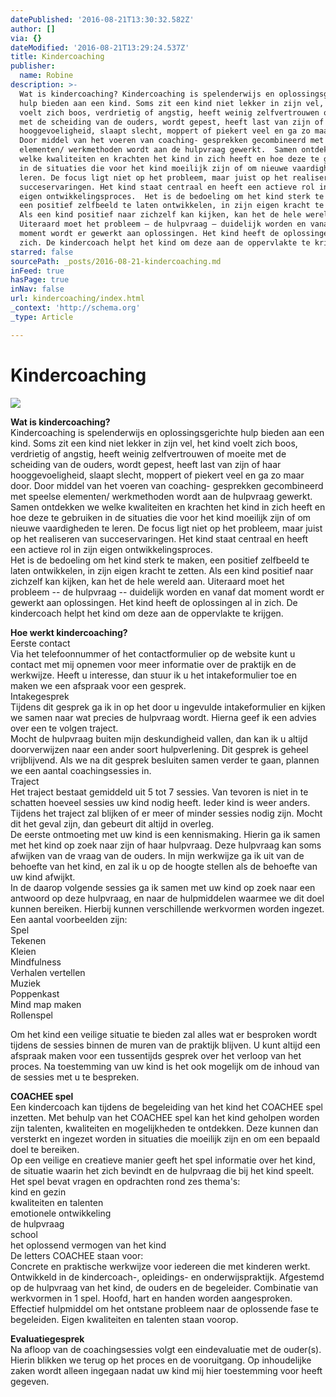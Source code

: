 ```yaml
---
datePublished: '2016-08-21T13:30:32.582Z'
author: []
via: {}
dateModified: '2016-08-21T13:29:24.537Z'
title: Kindercoaching
publisher:
  name: Robine
description: >-
  Wat is kindercoaching? Kindercoaching is spelenderwijs en oplossingsgerichte
  hulp bieden aan een kind. Soms zit een kind niet lekker in zijn vel, het kind
  voelt zich boos, verdrietig of angstig, heeft weinig zelfvertrouwen of moeite
  met de scheiding van de ouders, wordt gepest, heeft last van zijn of haar
  hooggevoeligheid, slaapt slecht, moppert of piekert veel en ga zo maar door.
  Door middel van het voeren van coaching- gesprekken gecombineerd met speelse
  elementen/ werkmethoden wordt aan de hulpvraag gewerkt.  Samen ontdekken we
  welke kwaliteiten en krachten het kind in zich heeft en hoe deze te gebruiken
  in de situaties die voor het kind moeilijk zijn of om nieuwe vaardigheden te
  leren. De focus ligt niet op het probleem, maar juist op het realiseren van
  succeservaringen. Het kind staat centraal en heeft een actieve rol in zijn
  eigen ontwikkelingsproces.  Het is de bedoeling om het kind sterk te maken,
  een positief zelfbeeld te laten ontwikkelen, in zijn eigen kracht te zetten.
  Als een kind positief naar zichzelf kan kijken, kan het de hele wereld aan.
  Uiteraard moet het probleem – de hulpvraag – duidelijk worden en vanaf dat
  moment wordt er gewerkt aan oplossingen. Het kind heeft de oplossingen al in
  zich. De kindercoach helpt het kind om deze aan de oppervlakte te krijgen.
starred: false
sourcePath: _posts/2016-08-21-kindercoaching.md
inFeed: true
hasPage: true
inNav: false
url: kindercoaching/index.html
_context: 'http://schema.org'
_type: Article

---
```

# Kindercoaching
![](https://the-grid-user-content.s3-us-west-2.amazonaws.com/91a44f64-ff9c-4340-8fa9-ee2d315a4309.jpg)

**Wat is kindercoaching?**  
Kindercoaching is spelenderwijs en oplossingsgerichte hulp bieden aan een kind. Soms zit een kind niet lekker in zijn vel, het kind voelt zich boos, verdrietig of angstig, heeft weinig zelfvertrouwen of moeite met de scheiding van de ouders, wordt gepest, heeft last van zijn of haar hooggevoeligheid, slaapt slecht, moppert of piekert veel en ga zo maar door. Door middel van het voeren van coaching- gesprekken gecombineerd met speelse elementen/ werkmethoden wordt aan de hulpvraag gewerkt.  
Samen ontdekken we welke kwaliteiten en krachten het kind in zich heeft en hoe deze te gebruiken in de situaties die voor het kind moeilijk zijn of om nieuwe vaardigheden te leren. De focus ligt niet op het probleem, maar juist op het realiseren van succeservaringen. Het kind staat centraal en heeft een actieve rol in zijn eigen ontwikkelingsproces.  
Het is de bedoeling om het kind sterk te maken, een positief zelfbeeld te laten ontwikkelen, in zijn eigen kracht te zetten. Als een kind positief naar zichzelf kan kijken, kan het de hele wereld aan. Uiteraard moet het probleem -- de hulpvraag -- duidelijk worden en vanaf dat moment wordt er gewerkt aan oplossingen. Het kind heeft de oplossingen al in zich. De kindercoach helpt het kind om deze aan de oppervlakte te krijgen.

**Hoe werkt kindercoaching?**  
Eerste contact  
Via het telefoonnummer of het contactformulier op de website kunt u contact met mij opnemen voor meer informatie over de praktijk en de werkwijze. Heeft u interesse, dan stuur ik u het intakeformulier toe en maken we een afspraak voor een gesprek.  
Intakegesprek  
Tijdens dit gesprek ga ik in op het door u ingevulde intakeformulier en kijken we samen naar wat precies de hulpvraag wordt. Hierna geef ik een advies over een te volgen traject.  
Mocht de hulpvraag buiten mijn deskundigheid vallen, dan kan ik u altijd doorverwijzen naar een ander soort hulpverlening. Dit gesprek is geheel vrijblijvend. Als we na dit gesprek besluiten samen verder te gaan, plannen we een aantal coachingsessies in.  
Traject  
Het traject bestaat gemiddeld uit 5 tot 7 sessies. Van tevoren is niet in te schatten hoeveel sessies uw kind nodig heeft. Ieder kind is weer anders. Tijdens het traject zal blijken of er meer of minder sessies nodig zijn. Mocht dit het geval zijn, dan gebeurt dit altijd in overleg.  
De eerste ontmoeting met uw kind is een kennismaking. Hierin ga ik samen met het kind op zoek naar zijn of haar hulpvraag. Deze hulpvraag kan soms afwijken van de vraag van de ouders. In mijn werkwijze ga ik uit van de behoefte van het kind, en zal ik u op de hoogte stellen als de behoefte van uw kind afwijkt.  
In de daarop volgende sessies ga ik samen met uw kind op zoek naar een antwoord op deze hulpvraag, en naar de hulpmiddelen waarmee we dit doel kunnen bereiken. Hierbij kunnen verschillende werkvormen worden ingezet. Een aantal voorbeelden zijn:  
Spel  
Tekenen  
Kleien  
Mindfulness  
Verhalen vertellen  
Muziek  
Poppenkast  
Mind map maken  
Rollenspel

Om het kind een veilige situatie te bieden zal alles wat er besproken wordt tijdens de sessies binnen de muren van de praktijk blijven. U kunt altijd een afspraak maken voor een tussentijds gesprek over het verloop van het proces. Na toestemming van uw kind is het ook mogelijk om de inhoud van de sessies met u te bespreken.

**COACHEE spel**  
Een kindercoach kan tijdens de begeleiding van het kind het COACHEE spel inzetten. Met behulp van het COACHEE spel kan het kind geholpen worden zijn talenten, kwaliteiten en mogelijkheden te ontdekken. Deze kunnen dan versterkt en ingezet worden in situaties die moeilijk zijn en om een bepaald doel te bereiken.   
Op een veilige en creatieve manier geeft het spel informatie over het kind, de situatie waarin het zich bevindt en de hulpvraag die bij het kind speelt.  
Het spel bevat vragen en opdrachten rond zes thema's:  
kind en gezin  
kwaliteiten en talenten  
emotionele ontwikkeling  
de hulpvraag  
school  
het oplossend vermogen van het kind  
De letters COACHEE staan voor:  
Concrete en praktische werkwijze voor iedereen die met kinderen werkt. Ontwikkeld in de kindercoach-, opleidings- en onderwijspraktijk. Afgestemd op de hulpvraag van het kind, de ouders en de begeleider. Combinatie van werkvormen in 1 spel. Hoofd, hart en handen worden aangesproken. Effectief hulpmiddel om het ontstane probleem naar de oplossende fase te begeleiden. Eigen kwaliteiten en talenten staan voorop.

**Evaluatiegesprek**  
Na afloop van de coachingsessies volgt een eindevaluatie met de ouder(s). Hierin blikken we terug op het proces en de vooruitgang. Op inhoudelijke zaken wordt alleen ingegaan nadat uw kind mij hier toestemming voor heeft gegeven.